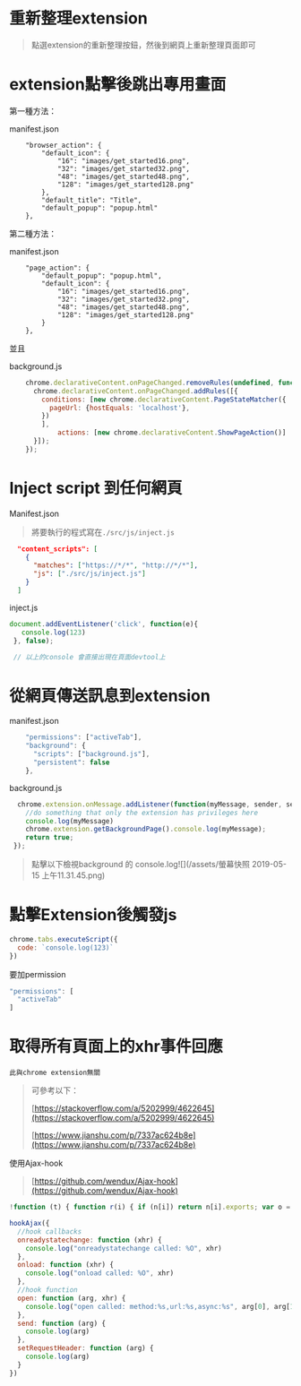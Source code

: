 # 重新整理extension

> 點選extension的重新整理按鈕，然後到網頁上重新整理頁面即可

# extension點擊後跳出專用畫面

第一種方法：

manifest.json

```
    "browser_action": {
        "default_icon": {
            "16": "images/get_started16.png",
            "32": "images/get_started32.png",
            "48": "images/get_started48.png",
            "128": "images/get_started128.png"
        },
        "default_title": "Title",
        "default_popup": "popup.html"
    },
```

第二種方法：

manifest.json

```
    "page_action": {
        "default_popup": "popup.html",
        "default_icon": {
            "16": "images/get_started16.png",
            "32": "images/get_started32.png",
            "48": "images/get_started48.png",
            "128": "images/get_started128.png"
        }
    },
```

並且

background.js

```js
    chrome.declarativeContent.onPageChanged.removeRules(undefined, function() {
      chrome.declarativeContent.onPageChanged.addRules([{
        conditions: [new chrome.declarativeContent.PageStateMatcher({
          pageUrl: {hostEquals: 'localhost'},
        })
        ],
            actions: [new chrome.declarativeContent.ShowPageAction()]
      }]);
    });
```

# Inject script 到任何網頁

Manifest.json

> 將要執行的程式寫在`./src/js/inject.js`

```json
  "content_scripts": [
    {
      "matches": ["https://*/*", "http://*/*"],
      "js": ["./src/js/inject.js"]
    }
  ]
```

inject.js

```js
document.addEventListener('click', function(e){
   console.log(123)
 }, false);

 // 以上的console 會直接出現在頁面devtool上
```

# 從網頁傳送訊息到extension

manifest.json

```js
    "permissions": ["activeTab"],
    "background": {
      "scripts": ["background.js"],
      "persistent": false
    },
```

background.js

```js
  chrome.extension.onMessage.addListener(function(myMessage, sender, sendResponse){
    //do something that only the extension has privileges here
    console.log(myMessage)
    chrome.extension.getBackgroundPage().console.log(myMessage);
    return true;
 });
```

> 點擊以下檢視background 的 console.log![](/assets/螢幕快照 2019-05-15 上午11.31.45.png)

# 點擊Extension後觸發js

```js
chrome.tabs.executeScript({
  code: `console.log(123)`
})
```

要加permission

```js
"permissions": [
  "activeTab"
]
```

# 取得所有頁面上的xhr事件回應

```
此與chrome extension無關
```

> 可參考以下：
>
> [https://stackoverflow.com/a/5202999/4622645](https://stackoverflow.com/a/5202999/4622645)
>
> [https://www.jianshu.com/p/7337ac624b8e](https://www.jianshu.com/p/7337ac624b8e)

使用Ajax-hook

> [https://github.com/wendux/Ajax-hook](https://github.com/wendux/Ajax-hook)

```js
!function (t) { function r(i) { if (n[i]) return n[i].exports; var o = n[i] = { exports: {}, id: i, loaded: !1 }; return t[i].call(o.exports, o, o.exports, r), o.loaded = !0, o.exports } var n = {}; return r.m = t, r.c = n, r.p = "", r(0) }([function (t, r, n) { n(1)(window) }, function (t, r) { t.exports = function (t) { t.hookAjax = function (t) { function r(t) { return function () { return this.hasOwnProperty(t + "_") ? this[t + "_"] : this.xhr[t] } } function n(r) { return function (n) { var i = this.xhr, o = this; return 0 != r.indexOf("on") ? void (this[r + "_"] = n) : void (t[r] ? i[r] = function () { t[r](o) || n.apply(i, arguments) } : i[r] = n) } } function i(r) { return function () { var n = [].slice.call(arguments); if (!t[r] || !t[r].call(this, n, this.xhr)) return this.xhr[r].apply(this.xhr, n) } } return window._ahrealxhr = window._ahrealxhr || XMLHttpRequest, XMLHttpRequest = function () { this.xhr = new window._ahrealxhr; for (var t in this.xhr) { var o = ""; try { o = typeof this.xhr[t] } catch (t) { } "function" === o ? this[t] = i(t) : Object.defineProperty(this, t, { get: r(t), set: n(t) }) } }, window._ahrealxhr }, t.unHookAjax = function () { window._ahrealxhr && (XMLHttpRequest = window._ahrealxhr), window._ahrealxhr = void 0 }, t.default = t } }]);

hookAjax({
  //hook callbacks
  onreadystatechange: function (xhr) {
    console.log("onreadystatechange called: %O", xhr)
  },
  onload: function (xhr) {
    console.log("onload called: %O", xhr)
  },
  //hook function
  open: function (arg, xhr) {
    console.log("open called: method:%s,url:%s,async:%s", arg[0], arg[1], arg[2])
  },
  send: function (arg) {
    console.log(arg)
  },
  setRequestHeader: function (arg) {
    console.log(arg)
  }
})
```



